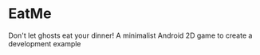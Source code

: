 EatMe
=====

Don't let ghosts eat your dinner! A minimalist Android  2D game to create a development example
